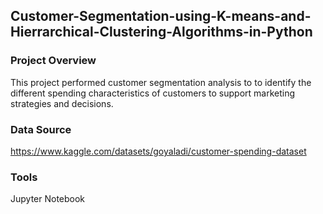 ## Customer-Segmentation-using-K-means-and-Hierrarchical-Clustering-Algorithms-in-Python

### Project Overview
This project performed customer segmentation analysis to to identify the different spending characteristics of customers to support marketing strategies and decisions.

### Data Source 
https://www.kaggle.com/datasets/goyaladi/customer-spending-dataset

### Tools
Jupyter Notebook
